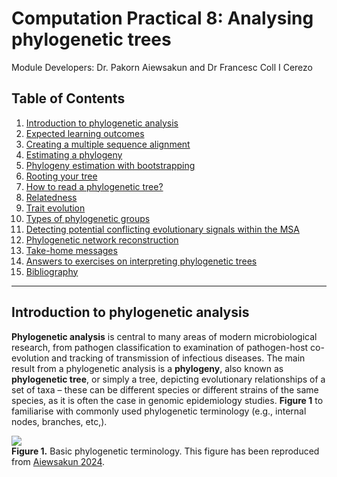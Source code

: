 # Computation Practical 8: Analysing phylogenetic trees

Module Developers: Dr. Pakorn Aiewsakun and Dr Francesc Coll I Cerezo 

## Table of Contents
1. [Introduction to phylogenetic analysis](#intro)
2. [Expected learning outcomes](#outcomes)
3. [Creating a multiple sequence alignment](#alignment)
4. [Estimating a phylogeny](#estimating)
5. [Phylogeny estimation with bootstrapping](#bootstrapping)
6. [Rooting your tree](#rooting)
7. [How to read a phylogenetic tree?](#readtree)
8. [Relatedness](#relatedness)
9. [Trait evolution](#trait)
10. [Types of phylogenetic groups](#types)
11. [Detecting potential conflicting evolutionary signals within the MSA](#types)
12. [Phylogenetic network reconstruction](#network)
13. [Take-home messages](#messages)
14. [Answers to exercises on interpreting phylogenetic trees](#answers)
15. [Bibliography](#biblio)

---

## Introduction to phylogenetic analysis <a name="intro"></a>

**Phylogenetic analysis** is central to many areas of modern microbiological research, from pathogen classification to examination of pathogen-host co-evolution and tracking of transmission of infectious diseases. The main result from a phylogenetic analysis is a **phylogeny**, also known as **phylogenetic tree**, or simply a tree, depicting evolutionary relationships of a set of taxa – these can be different species or different strains of the same species, as it is often the case in genomic epidemiology studies. **Figure 1** to familiarise with commonly used phylogenetic terminology (e.g., internal nodes, branches, etc,). 


![](images/phy_Figure_1.png)  
**Figure 1.** Basic phylogenetic terminology. This figure has been reproduced from [Aiewsakun 2024](https://doi.org/10.1016/B978-0-323-99886-4.00013-2).







